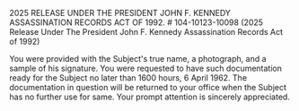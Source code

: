 2025 RELEASE UNDER THE PRESIDENT JOHN F. KENNEDY ASSASSINATION RECORDS ACT OF 1992. # 104-10123-10098 (2025 Release Under The President John F. Kennedy Assassination Records Act of 1992)

You were provided with the Subject's true name, a photograph, and a sample of his signature. You were requested to have such documentation ready for the Subject no later than 1600 hours, 6 April 1962. The documentation in question will be returned to your office when the Subject has no further use for same. Your prompt attention is sincerely appreciated.